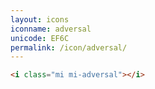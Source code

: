 ```yaml
---
layout: icons
iconname: adversal
unicode: EF6C
permalink: /icon/adversal/
---
```


``` html
<i class="mi mi-adversal"></i>
```
